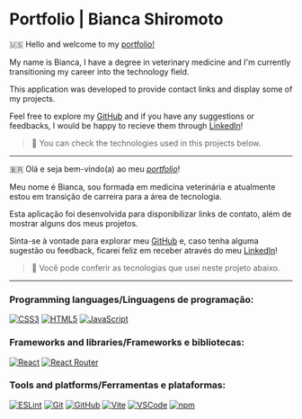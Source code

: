 <h1>Portfolio | Bianca Shiromoto</h1>

<p>🇺🇸 Hello and welcome to my <a href="http://biancashiromoto.github.io/">portfolio!</a></p>
<p>My name is Bianca, I have a degree in veterinary medicine and I'm currently transitioning my career into the technology field.</p>
<p>This application was developed to provide contact links and display some of my projects.</p>
<p>Feel free to explore my <a href="https://github.com/biancashiromoto">GitHub</a> and if you have any suggestions or feedbacks, I would be happy to recieve them through <a href="https://www.linkedin.com/in/bshiromoto/" target="_blank">LinkedIn</a>!</p>

> 🧰 You can check the technologies used in this projects below.

<hr>

<p>🇧🇷 Olá e seja bem-vindo(a) ao meu <a href="http://biancashiromoto.github.io/"><i>portfolio</i></a>!</p>
<p>Meu nome é Bianca, sou formada em medicina veterinária e atualmente estou em transição de carreira para a área de tecnologia.</p>
<p>Esta aplicação foi desenvolvida para disponibilizar links de contato, além de mostrar alguns dos meus projetos.</p>
<p>Sinta-se à vontade para explorar meu <a href="https://github.com/biancashiromoto">GitHub</a> e, caso tenha alguma sugestão ou feedback, ficarei feliz em receber através do meu <a href="https://www.linkedin.com/in/bshiromoto/" target="_blank">LinkedIn</a>!</p>

> 🧰 Você pode conferir as tecnologias que usei neste projeto abaixo.

<hr>

### Programming languages/Linguagens de programação:
[![CSS3](https://img.shields.io/badge/CSS3-1572B6?style=for-the-badge&logo=css3&logoColor=white)]()
[![HTML5](https://img.shields.io/badge/HTML5-E34F26?style=for-the-badge&logo=html5&logoColor=white)]()
[![JavaScript](https://img.shields.io/badge/JavaScript-323330?style=for-the-badge&logo=javascript&logoColor=F7DF1E)]()

### Frameworks and libraries/Frameworks e bibliotecas:
[![React](https://img.shields.io/badge/React-20232A?style=for-the-badge&logo=react&logoColor=61DAFB)]()
[![React Router](https://img.shields.io/badge/React_Router-CA4245?style=for-the-badge&logo=react-router&logoColor=white)]()

### Tools and platforms/Ferramentas e plataformas:
[![ESLint](https://img.shields.io/badge/eslint-3A33D1?style=for-the-badge&logo=eslint&logoColor=white)]()
[![Git](https://img.shields.io/badge/Git-E44C30?style=for-the-badge&logo=git&logoColor=white)]()
[![GitHub](https://img.shields.io/badge/GitHub-100000?style=for-the-badge&logo=github&logoColor=white)]()
[![Vite](https://img.shields.io/badge/Vite-B73BFE?style=for-the-badge&logo=vite&logoColor=FFD62E)]()
[![VSCode](https://img.shields.io/badge/VSCode-0078D4?style=for-the-badge&logo=visual%20studio%20code&logoColor=white)]()
[![npm](https://img.shields.io/badge/npm-CB3837?style=for-the-badge&logo=npm&logoColor=white)]()


